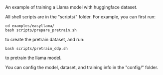 An example of training a Llama model with huggingface dataset.

All shell scripts are in the "scripts/" folder. For example, you can first run:
```shell
cd examples/easyllama/
bash scripts/prepare_pretrain.sh
```
to create the pretrain dataset, and run:
```shell
bash scripts/pretrain_ddp.sh
```
to pretrain the llama model.

You can config the model, dataset, and training info in the "config/" folder.
